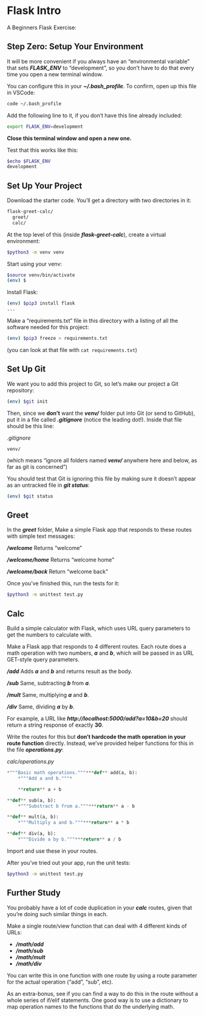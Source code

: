 # Flask Intro

A Beginners Flask Exercise:

## **Step Zero: Setup Your Environment**

It will be more convenient if you always have an “environmental variable” that sets **_FLASK_ENV_** to “development”, so you don’t have to do that every time you open a new terminal window.

You can configure this in your **_~/.bash_profile_**. To confirm, open up this file in VSCode:

```bash
code ~/.bash_profile
```

Add the following line to it, if you don’t have this line already included:

```bash
export FLASK_ENV=development
```

**Close this terminal window and open a new one.**

Test that this works like this:

```bash
$echo $FLASK_ENV
development

```

## **Set Up Your Project**

Download the starter code. You’ll get a directory with two directories in it:

```bash
flask-greet-calc/
  greet/
  calc/
```

At the top level of this (inside **_flask-greet-calc_**), create a virtual environment:

```bash
$python3 -m venv venv
```

Start using your venv:

```bash
$source venv/bin/activate
(env) $

```

Install Flask:

```bash
(env) $pip3 install flask
...

```

Make a “requirements.txt” file in this directory with a listing of all the software needed for this project:

```bash
(env) $pip3 freeze > requirements.txt
```

(you can look at that file with `cat requirements.txt`)

## **Set Up Git**

We want you to add this project to Git, so let’s make our project a Git repository:

```bash
(env) $git init
```

Then, since we **don’t** want the **_venv/_** folder put into Git (or send to GitHub), put it in a file called **_.gitignore_** (notice the leading dot!). Inside that file should be this line:

_.gitignore_

`venv/`

(which means “ignore all folders named **_venv/_** anywhere here and below, as far as git is concerned”)

You should test that Git is ignoring this file by making sure it doesn’t appear as an untracked file in **_git status_**:

```bash
(env) $git status
```

## **Greet**

In the **_greet_** folder, Make a simple Flask app that responds to these routes with simple text messages:

**_/welcome_** Returns “welcome”

**_/welcome/home_** Returns “welcome home”

**_/welcome/back_** Return “welcome back”

Once you’ve finished this, run the tests for it:

```bash
$python3 -m unittest test.py
```

## **Calc**

Build a simple calculator with Flask, which uses URL query parameters to get the numbers to calculate with.

Make a Flask app that responds to 4 different routes. Each route does a math operation with two numbers, **_a_** and **_b_**, which will be passed in as URL GET-style query parameters.

**_/add_** Adds **_a_** and **_b_** and returns result as the body.

**_/sub_** Same, subtracting **_b_** from **_a_**.

**_/mult_** Same, multiplying **_a_** and **_b_**.

**_/div_** Same, dividing **_a_** by **_b_**.

For example, a URL like **_http://localhost:5000/add?a=10&b=20_** should return a string response of exactly **30**.

Write the routes for this but **don’t hardcode the math operation in your route function** directly. Instead, we’ve provided helper functions for this in the file **_operations.py_**:

_calc/operations.py_

```python
*"""Basic math operations."""***def** add(a, b):
    *"""Add a and b."""*

    **return** a + b

**def** sub(a, b):
    *"""Substract b from a."""***return** a - b

**def** mult(a, b):
    *"""Multiply a and b."""***return** a * b

**def** div(a, b):
    *"""Divide a by b."""***return** a / b
```

Import and use these in your routes.

After you’ve tried out your app, run the unit tests:

```bash
$python3 -m unittest test.py
```

## **Further Study**

You probably have a lot of code duplication in your **_calc_** routes, given that you’re doing such similar things in each.

Make a single route/view function that can deal with 4 different kinds of URLs:

- **_/math/add_**
- **_/math/sub_**
- **_/math/mult_**
- **_/math/div_**

You can write this in one function with one route by using a route parameter for the actual operation (“add”, “sub”, etc).

As an extra-bonus, see if you can find a way to do this in the route without a whole series of if/elif statements. One good way is to use a dictionary to map operation names to the functions that do the underlying math.
